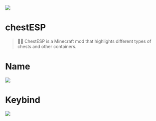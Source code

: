 <img align="centr" src="https://cdn.discordapp.com/attachments/745937151094423642/1114171333090218096/1685709531860.png">

# chestESP
> 🧑‍💻 ChestESP is a Minecraft mod that highlights different types of chests and other containers.

# Name
<img align="centr" src="https://cdn.discordapp.com/attachments/745937151094423642/1114174529242153071/carbon_1.png">

# Keybind
<img align="centr" src="https://cdn.discordapp.com/attachments/745937151094423642/1114174804443017298/carbon_2.png">
